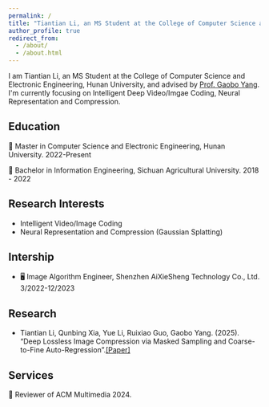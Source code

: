 ```yaml
---
permalink: /
title: "Tiantian Li, an MS Student at the College of Computer Science and Electronic Engineering, Hunan University"
author_profile: true
redirect_from: 
  - /about/
  - /about.html
---
```


I am Tiantian Li, an MS Student at the College of Computer Science and Electronic Engineering, Hunan University, and advised by [Prof. Gaobo Yang](https://dblp.org/pid/57/5520.html).   
I'm currently focusing on Intelligent Deep Video/Imgae Coding, Neural Representation and Compression. 

## Education
🏫 Master in Computer Science and Electronic Engineering, Hunan University. 2022-Present 

🏫 Bachelor in Information Engineering, Sichuan Agricultural University. 2018 - 2022
## Research Interests
- Intelligent Video/Image Coding
- Neural Representation and Compression (Gaussian Splatting)

## Intership
- 🖥️ Image Algorithm Engineer, Shenzhen AiXieSheng Technology Co., Ltd. 3/2022-12/2023
## Research
- Tiantian Li, Qunbing Xia, Yue Li, Ruixiao Guo, Gaobo Yang. (2025). “Deep Lossless Image Compression via
Masked Sampling and Coarse-to-Fine Auto-Regression”.[\[Paper\]](https://arxiv.org/abs/2503.11231)
  
## Services
📃 Reviewer of ACM Multimedia 2024.
